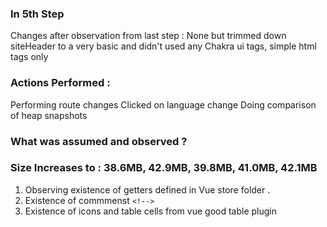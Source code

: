 ### In 5th Step 

Changes after observation from last step :
None but trimmed down siteHeader to a very basic and didn't used any Chakra ui tags, simple html tags only


###  Actions Performed :
Performing route changes
Clicked on language change
Doing comparison of heap snapshots

### What was assumed and observed ?
### Size Increases to : 38.6MB, 42.9MB, 39.8MB, 41.0MB, 42.1MB

1. Observing existence of getters defined in Vue store folder .
2. Existence of commmenst `<!-->`
3. Existence of icons and table cells from vue good table plugin


